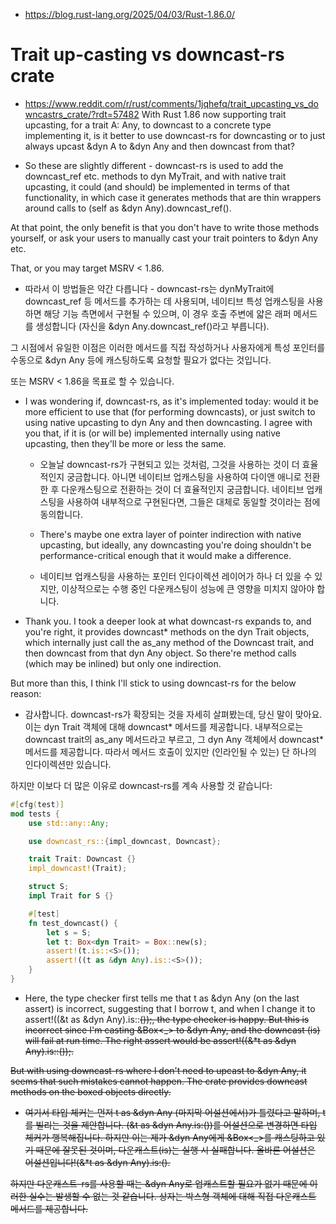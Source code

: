 - https://blog.rust-lang.org/2025/04/03/Rust-1.86.0/

# Trait up-casting vs downcast-rs crate
- https://www.reddit.com/r/rust/comments/1jqhefq/trait_upcasting_vs_downcastrs_crate/?rdt=57482
With Rust 1.86 now supporting trait upcasting, for a trait A: Any, to downcast to a concrete type implementing it, is it better to use downcast-rs for downcasting or to just always upcast &dyn A to &dyn Any and then downcast from that?

- So these are slightly different - downcast-rs is used to add the downcast_ref etc. methods to dyn MyTrait, and with native trait upcasting, it could (and should) be implemented in terms of that functionality, in which case it generates methods that are thin wrappers around calls to (self as &dyn Any).downcast_ref().

At that point, the only benefit is that you don't have to write those methods yourself, or ask your users to manually cast your trait pointers to &dyn Any etc.

That, or you may target MSRV < 1.86.
  - 따라서 이 방법들은 약간 다릅니다 - downcast-rs는 dynMyTrait에 downcast_ref 등 메서드를 추가하는 데 사용되며, 네이티브 특성 업캐스팅을 사용하면 해당 기능 측면에서 구현될 수 있으며, 이 경우 호출 주변에 얇은 래퍼 메서드를 생성합니다 (자신을 &dyn Any.downcast_ref()라고 부릅니다).

그 시점에서 유일한 이점은 이러한 메서드를 직접 작성하거나 사용자에게 특성 포인터를 수동으로 &dyn Any 등에 캐스팅하도록 요청할 필요가 없다는 것입니다.

또는 MSRV < 1.86을 목표로 할 수 있습니다.

- I was wondering if, downcast-rs, as it's implemented today: would it be more efficient to use that (for performing downcasts), or just switch to using native upcasting to dyn Any and then downcasting. I agree with you that, if it is (or will be) implemented internally using native upcasting, then they'll be more or less the same.
  - 오늘날 downcast-rs가 구현되고 있는 것처럼, 그것을 사용하는 것이 더 효율적인지 궁금합니다. 아니면 네이티브 업캐스팅을 사용하여 다이앤 애니로 전환한 후 다운캐스팅으로 전환하는 것이 더 효율적인지 궁금합니다. 네이티브 업캐스팅을 사용하여 내부적으로 구현된다면, 그들은 대체로 동일할 것이라는 점에 동의합니다.
 
  - There's maybe one extra layer of pointer indirection with native upcasting, but ideally, any downcasting you're doing shouldn't be performance-critical enough that it would make a difference.
  - 네이티브 업캐스팅을 사용하는 포인터 인다이렉션 레이어가 하나 더 있을 수 있지만, 이상적으로는 수행 중인 다운캐스팅이 성능에 큰 영향을 미치지 않아야 합니다.
-  Thank you. I took a deeper look at what downcast-rs expands to, and you're right, it provides downcast* methods on the dyn Trait objects, which internally just call the as_any method of the Downcast trait, and then downcast from that dyn Any object. So there're method calls (which may be inlined) but only one indirection.

But more than this, I think I'll stick to using downcast-rs for the below reason: 
  - 감사합니다. downcast-rs가 확장되는 것을 자세히 살펴봤는데, 당신 말이 맞아요. 이는 dyn Trait 객체에 대해 downcast* 메서드를 제공합니다. 내부적으로는 downcast trait의 as_any 메서드라고 부르고, 그 dyn Any 객체에서 downcast* 메서드를 제공합니다. 따라서 메서드 호출이 있지만 (인라인될 수 있는) 단 하나의 인다이렉션만 있습니다.

하지만 이보다 더 많은 이유로 downcast-rs를 계속 사용할 것 같습니다:

```rs
#[cfg(test)]
mod tests {
    use std::any::Any;

    use downcast_rs::{impl_downcast, Downcast};

    trait Trait: Downcast {}
    impl_downcast!(Trait);

    struct S;
    impl Trait for S {}

    #[test]
    fn test_downcast() {
        let s = S;
        let t: Box<dyn Trait> = Box::new(s);
        assert!(t.is::<S>());
        assert!((t as &dyn Any).is::<S>());
    }
}
```

-  Here, the type checker first tells me that t as &dyn Any (on the last assert) is incorrect, suggesting that I borrow t, and when I change it to assert!((&t as &dyn Any).is::<S>());, the type checker is happy. But this is incorrect since I'm casting &Box<_> to &dyn Any, and the downcast (is) will fail at run time. The right assert would be assert!((&*t as &dyn Any).is::<S>());.

But with using downcast-rs where I don't need to upcast to &dyn Any, it seems that such mistakes cannot happen. The crate provides downcast methods on the boxed objects directly. 
  - 여기서 타입 체커는 먼저 t as &dyn Any (마지막 어설션에서)가 틀렸다고 말하며, t를 빌리는 것을 제안합니다. (&t as &dyn Any.is:<S>())를 어설션으로 변경하면 타입 체커가 행복해집니다. 하지만 이는 제가 &dyn Any에게 &Box<_>를 캐스팅하고 있기 때문에 잘못된 것이며, 다운캐스트(is)는 실행 시 실패합니다. 올바른 어설션은 어설션입니다!(&*t as &dyn Any).is:<S>().

하지만 다운캐스트-rs를 사용할 때는 &dyn Any로 업캐스트할 필요가 없기 때문에 이러한 실수는 발생할 수 없는 것 같습니다. 상자는 박스형 객체에 대해 직접 다운캐스트 메서드를 제공합니다.
